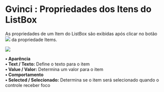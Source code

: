 # Gvinci : Propriedades dos Itens do ListBox

As propriedades de um Item do ListBox são exibidas após clicar no botão ![](http://www.gvinci.com.br/manual/extensor-botao.png) da propriedade Items.

![](http://www.gvinci.com.br/manual/itenslistbox.png)

**• Aparência**  
          **• Text / Texto:** Define o texto para o item  
          **• Value / Valor:** Determina um valor para o item  
**• Comportamento**  
          **• Selected / Selecionado:** Determina se o item será selecionado quando o controle receber foco

